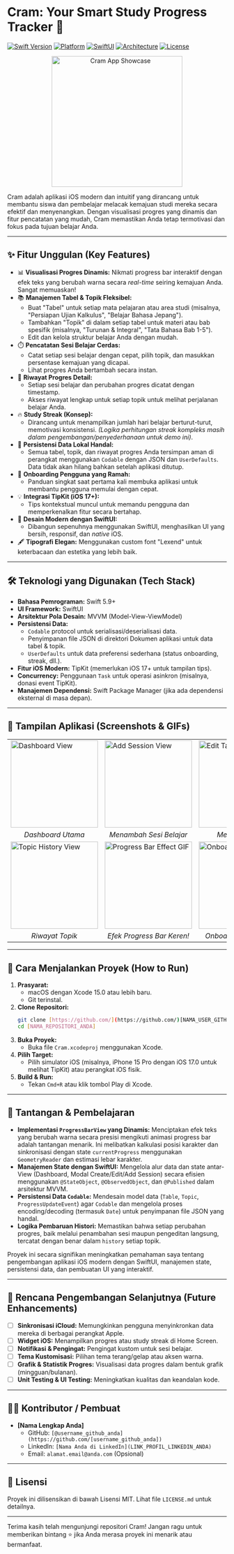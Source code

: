 # Cram: Your Smart Study Progress Tracker 🚀

[![Swift Version](https://img.shields.io/badge/Swift-5.9-orange.svg)](https://swift.org/)
[![Platform](https://img.shields.io/badge/Platform-iOS%2016%2B-blue.svg)](https://developer.apple.com/ios/)
[![SwiftUI](https://img.shields.io/badge/UI-SwiftUI-purple.svg)](https://developer.apple.com/xcode/swiftui/)
[![Architecture](https://img.shields.io/badge/Architecture-MVVM-green.svg)](https://en.wikipedia.org/wiki/Model%E2%80%93view%E2%80%93viewmodel)
[![License](https://img.shields.io/badge/License-MIT-lightgrey.svg)](LICENSE) <p align="center">
  <img src="LINK_KE_SCREENSHOT_UTAMA_ATAU_LOGO_CRAM.png" alt="Cram App Showcase" width="300"/>
  </p>

Cram adalah aplikasi iOS modern dan intuitif yang dirancang untuk membantu siswa dan pembelajar melacak kemajuan studi mereka secara efektif dan menyenangkan. Dengan visualisasi progres yang dinamis dan fitur pencatatan yang mudah, Cram memastikan Anda tetap termotivasi dan fokus pada tujuan belajar Anda.

---

## ✨ Fitur Unggulan (Key Features)

* 📊 **Visualisasi Progres Dinamis:** Nikmati progress bar interaktif dengan efek teks yang berubah warna secara _real-time_ seiring kemajuan Anda. Sangat memuaskan!
* 📚 **Manajemen Tabel & Topik Fleksibel:**
    * Buat "Tabel" untuk setiap mata pelajaran atau area studi (misalnya, "Persiapan Ujian Kalkulus", "Belajar Bahasa Jepang").
    * Tambahkan "Topik" di dalam setiap tabel untuk materi atau bab spesifik (misalnya, "Turunan & Integral", "Tata Bahasa Bab 1-5").
    * Edit dan kelola struktur belajar Anda dengan mudah.
* ⏱️ **Pencatatan Sesi Belajar Cerdas:**
    * Catat setiap sesi belajar dengan cepat, pilih topik, dan masukkan persentase kemajuan yang dicapai.
    * Lihat progres Anda bertambah secara instan.
* 📜 **Riwayat Progres Detail:**
    * Setiap sesi belajar dan perubahan progres dicatat dengan timestamp.
    * Akses riwayat lengkap untuk setiap topik untuk melihat perjalanan belajar Anda.
* 🔥 **Study Streak (Konsep):**
    * Dirancang untuk menampilkan jumlah hari belajar berturut-turut, memotivasi konsistensi. *(Logika perhitungan streak kompleks masih dalam pengembangan/penyederhanaan untuk demo ini)*.
* 💾 **Persistensi Data Lokal Handal:**
    * Semua tabel, topik, dan riwayat progres Anda tersimpan aman di perangkat menggunakan `Codable` dengan JSON dan `UserDefaults`. Data tidak akan hilang bahkan setelah aplikasi ditutup.
* 👋 **Onboarding Pengguna yang Ramah:**
    * Panduan singkat saat pertama kali membuka aplikasi untuk membantu pengguna memulai dengan cepat.
* 💡 **Integrasi TipKit (iOS 17+):**
    * Tips kontekstual muncul untuk memandu pengguna dan memperkenalkan fitur secara bertahap.
* 🎨 **Desain Modern dengan SwiftUI:**
    * Dibangun sepenuhnya menggunakan SwiftUI, menghasilkan UI yang bersih, responsif, dan _native_ iOS.
* 🖋️ **Tipografi Elegan:** Menggunakan custom font "Lexend" untuk keterbacaan dan estetika yang lebih baik.

---

## 🛠️ Teknologi yang Digunakan (Tech Stack)

* **Bahasa Pemrograman:** Swift 5.9+
* **UI Framework:** SwiftUI
* **Arsitektur Pola Desain:** MVVM (Model-View-ViewModel)
* **Persistensi Data:**
    * `Codable` protocol untuk serialisasi/deserialisasi data.
    * Penyimpanan file JSON di direktori Dokumen aplikasi untuk data tabel & topik.
    * `UserDefaults` untuk data preferensi sederhana (status onboarding, streak, dll.).
* **Fitur iOS Modern:** TipKit (memerlukan iOS 17+ untuk tampilan tips).
* **Concurrency:** Penggunaan `Task` untuk operasi asinkron (misalnya, donasi event TipKit).
* **Manajemen Dependensi:** Swift Package Manager (jika ada dependensi eksternal di masa depan).

---

## 📸 Tampilan Aplikasi (Screenshots & GIFs)

<table>
  <tr>
    <td><img src="readme-assets/dashboard-view.png" alt="Dashboard View" width="200"/></td>
    <td><img src="readme-assets/add-session-view.png" alt="Add Session View" width="200"/></td>
    <td><img src="readme-assets/edit-table-view.png" alt="Edit Table View" width="200"/></td>
  </tr>
  <tr>
    <td align="center"><em>Dashboard Utama</em></td>
    <td align="center"><em>Menambah Sesi Belajar</em></td>
    <td align="center"><em>Mengedit Tabel</em></td>
  </tr>
  <tr>
    <td><img src="readme-assets/topic-history-view.png" alt="Topic History View" width="200"/></td>
    <td><img src="readme-assets/progressbar-effect.gif" alt="Progress Bar Effect GIF" width="200"/></td>
    <td><img src="readme-assets/onboarding-view.png" alt="Onboarding View" width="200"/></td>
  </tr>
  <tr>
    <td align="center"><em>Riwayat Topik</em></td>
    <td align="center"><em>Efek Progress Bar Keren!</em></td>
    <td align="center"><em>Onboarding Pengguna</em></td>
  </tr>
</table>

---

## 🚀 Cara Menjalankan Proyek (How to Run)

1.  **Prasyarat:**
    * macOS dengan Xcode 15.0 atau lebih baru.
    * Git terinstal.
2.  **Clone Repositori:**
    ```bash
    git clone [https://github.com/](https://github.com/)[NAMA_USER_GITHUB_ANDA]/[NAMA_REPOSITORI_ANDA].git
    cd [NAMA_REPOSITORI_ANDA]
    ```
3.  **Buka Proyek:**
    * Buka file `Cram.xcodeproj` menggunakan Xcode.
4.  **Pilih Target:**
    * Pilih simulator iOS (misalnya, iPhone 15 Pro dengan iOS 17.0 untuk melihat TipKit) atau perangkat iOS fisik.
5.  **Build & Run:**
    * Tekan `Cmd+R` atau klik tombol Play di Xcode.

---

## 🤔 Tantangan & Pembelajaran

* **Implementasi `ProgressBarView` yang Dinamis:** Menciptakan efek teks yang berubah warna secara presisi mengikuti animasi progress bar adalah tantangan menarik. Ini melibatkan kalkulasi posisi karakter dan sinkronisasi dengan state `currentProgress` menggunakan `GeometryReader` dan estimasi lebar karakter.
* **Manajemen State dengan SwiftUI:** Mengelola alur data dan state antar-View (Dashboard, Modal Create/Edit/Add Session) secara efisien menggunakan `@StateObject`, `@ObservedObject`, dan `@Published` dalam arsitektur MVVM.
* **Persistensi Data `Codable`:** Mendesain model data (`Table`, `Topic`, `ProgressUpdateEvent`) agar `Codable` dan mengelola proses encoding/decoding (termasuk `Date`) untuk penyimpanan file JSON yang handal.
* **Logika Pembaruan Histori:** Memastikan bahwa setiap perubahan progres, baik melalui penambahan sesi maupun pengeditan langsung, tercatat dengan benar dalam `history` setiap topik.

Proyek ini secara signifikan meningkatkan pemahaman saya tentang pengembangan aplikasi iOS modern dengan SwiftUI, manajemen state, persistensi data, dan pembuatan UI yang interaktif.

---

## 🔮 Rencana Pengembangan Selanjutnya (Future Enhancements)

* [ ] **Sinkronisasi iCloud:** Memungkinkan pengguna menyinkronkan data mereka di berbagai perangkat Apple.
* [ ] **Widget iOS:** Menampilkan progres atau study streak di Home Screen.
* [ ] **Notifikasi & Pengingat:** Pengingat kustom untuk sesi belajar.
* [ ] **Tema Kustomisasi:** Pilihan tema terang/gelap atau aksen warna.
* [ ] **Grafik & Statistik Progres:** Visualisasi data progres dalam bentuk grafik (mingguan/bulanan).
* [ ] **Unit Testing & UI Testing:** Meningkatkan kualitas dan keandalan kode.

---

## 🧑‍💻 Kontributor / Pembuat

* **[Nama Lengkap Anda]**
    * GitHub: `[@username_github_anda](https://github.com/[username_github_anda])`
    * LinkedIn: `[Nama Anda di LinkedIn](LINK_PROFIL_LINKEDIN_ANDA)`
    * Email: `alamat.email@anda.com` (Opsional)

---

## 📄 Lisensi

Proyek ini dilisensikan di bawah Lisensi MIT. Lihat file `LICENSE.md` untuk detailnya.

---

Terima kasih telah mengunjungi repositori Cram! Jangan ragu untuk memberikan bintang ⭐ jika Anda merasa proyek ini menarik atau bermanfaat.

